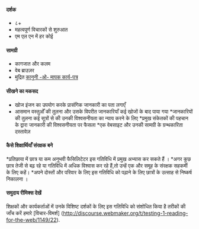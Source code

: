 #### दर्शक

* ८+
* महत्वपूर्ण विचारकों से शुरुआत
* एम एल एन  में हर कोई

#### सामग्री

* कागजात और  कलम
* वेब ब्राउज़र
* मुद्रित  [कानूनी -ओ- मापक कार्य-पत्र](https://docs.google.com/a/zythepsary.com/file/d/0B1vyNnSVEMIDbDVLX1E4ZXRmclE/edit)

#### सीखने का  मकसद

* खोज इंजन का उपयोग करके प्रासंगिक जानकारी का पता लगाएँ
* आसमान वस्तुओँ की तुलना और उसके विपरीत जानकारियाँ कई खोजों के बाद पाया गया 
*जानकारियों की तुलना कई सूत्रों से की उनकी विश्वसनीयता का न्याय करने के लिए 
*प्रमुख संकेतकों की पहचान के द्वारा जानकारी की विश्वसनीयता पर फैसला
*एक वेबसाइट और उनकी सामग्री के ग्रन्थकारिता दस्तावेज़

#### कैसे शिक्षार्थियाँ  संरक्षक बने 

*प्रतिछाया में  छात्र या कम अनुभवी फैसिलिटेटर इस गतिविधि में प्रमुख अभ्यास कर सकते हैं ।
*अगर कुछ छात्र तेजी से बढ़ रहे या गतिविधि में अधिक विश्वास कर रहे हैं,तो उन्हें एक और समूह के संरक्षक सहकर्मी के लिए कहें।
*अपने दोस्तों और परिवार के लिए इस गतिविधि को पढ़ाने के लिए छात्रों के उत्साह से निष्कर्ष निकालना ।

#### समुदाय रीमिक्स देखें

शिक्षकों और कार्यकर्ताओं में उनके विशिष्ट दर्शकों के लिए इस गतिविधि को संशोधित किया है तरीकों की जाँच करें हमारे [विचार-विमर्श]  (http://discourse.webmaker.org/t/testing-1-reading-for-the-web/1149/22).